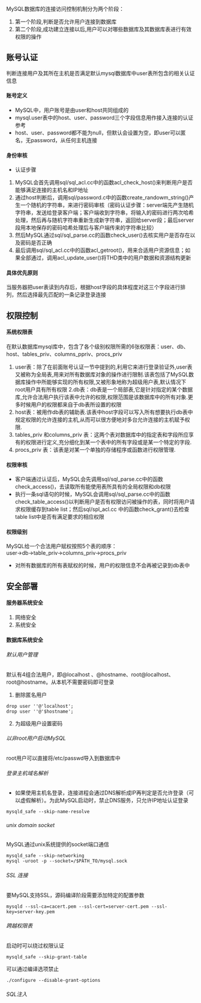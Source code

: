 MySQL数据库的连接访问控制机制分为两个阶段：<p>
1. 第一个阶段,判断是否允许用户连接到数据库
2. 第二个阶段,成功建立连接以后,用户可以对哪些数据库及其数据库表进行有效权限的操作
## 账号认证
判断连接用户及其所在主机是否满足默认mysql数据库中user表所包含的相关认证信息
#### 账号定义
- MySQL中，用户账号是由user和host共同组成的
- mysql.user表中的host、user、password三个字段信息用作接入连接的认证参考
- host、user、password都不能为null，但默认会设置为空，即user可以匿名，无password，从任何主机连接
#### 身份审核
- 认证步骤
1. MySQL会首先调用sql/sql_acl.cc中的函数acl_check_host()来判断用户是否能够满足连接的主机名和IP地址
2. 通过host判断后，调用sql/password.c中的函数create_randowm_string()产生一个随机的字符串，来进行密码审核（密码认证步骤：server端先产生随机字符串，发送给登录客户端；客户端收到字符串，将输入的密码进行两次哈希处理，然后再与随机字符串重新生成新字符串，返回给server段；最后server段用本地保存的密码哈希处理后与客户端传来的字符串比较）
3. 然后MySQL通过sql/sql_parse.cc的函数check_user()去核实用户是否存在以及密码是否正确
4. 最后调用sql/sql_acl.cc中的函数acl_getroot()，用来合适用户资源信息；如果全部通过，调用acl_update_user()将THD类中的用户数据和资源结构更新
#### 具体优先原则
当服务器把user表读到内存后，根据host字段的具体程度对这三个字段进行排列，然后选择最先匹配的一条记录登录连接
## 权限控制
#### 系统权限表
在默认数据库mysql库中，包含了各个级别权限所需的6张权限表：user、db、host、tables_priv、columns_ppriv、procs_priv
1. user表：除了在前面账号认证一节中提到的,利用它来进行登录验证外,user表又被称为全局表,用来对所有数据库对象的操作进行限制.该表包括了MySQL数据库操作中所能够实现的所有权限,又被形象地称为超级用户表,默认情况下root用户具有所有权限
2.db表：db表是一个局部表,它是针对指定的某个数据库,允许合法用户执行该表中允许的权限,权限范围是该数据库中的所有对象.更多时候用户的权限都来自于db表所设置的权限
3. host表：被用作db表的辅助表.该表中host字段可以写入所有想要执行db表中规定权限的允许连接的主机,从而可以很方便地对多台允许连接的主机赋予权限.
4. tables_priv 和columns_priv 表：这两个表对数据库中的指定表和字段所应享有的权限进行定义,充分细化到某一个表中的所有字段或是某一个特定的字段.
5. procs_priv 表：该表是对某一个单独的存储程序或函数进行权限管理.
#### 权限审核
- 客户端通过认证后，MySQL会先调用sql/sql_parse.cc中的函数check_access()，去读取所有能使用表所具有的全局权限和db权限
- 执行一条sql语句的时候，MySQL会调用sql/sql_parse.cc中的函数check_table_access()以判断用户是否有权限访问被操作的表，同时将用户请求权限缓存到table list；然后sql/spl_acl.cc 中的函数check_grant()去检查table list中是否有满足要求的相应权限
#### 权限级别

MySQL给一个合法用户赋权按照5个表的顺序：user→db→table_priv→columns_priv→procs_priv
- 对所有数据库的所有表赋权的时候，用户的权限信息不会再被记录到db表中

## 安全部署
#### 服务器系统安全
1. 网络安全
2. 系统安全
#### 数据库系统安全
###### 默认用户管理
默认有4组合法用户，即@localhost  、@hostname、root@localhost、root@hostname。从本机不需要密码即可登录
1. 删除匿名用户

```
drop user ''@'localhost';
drop user ''@'$hostname';
```

2. 为超级用户设置密码
###### 以非root用户启动MySQL
root用户可以直接将/etc/passwd导入到数据库中
###### 登录主机域名解析
- 如果使用主机名登录，连接进程会通过DNS解析成IP再判定是否允许登录（可以虚假解析）。为此MySQL启动时，禁止DNS服务，只允许IP地址认证登录

```
mysqld_safe --skip-name-resolve
```
###### unix domain socket
MySQL通过unix系统提供的socket端口通信

```
mysqld_safe --skip-networking
mysql -uroot -p --socket=/$PATH_TO/mysql.sock
```
###### SSL 连接
要MySQL支持SSL，源码编译阶段需要添加特定的配置参数

```
mysqld --ssl-ca=cacert.pem --ssl-cert=server-cert.pem --ssl-key=server-key.pem
```
###### 跨越权限表
启动时可以绕过权限认证

```
mysqld_safe --skip-grant-table
```
可以通过编译选项禁止

```
./configure --disable-grant-options
```

###### SQL注入